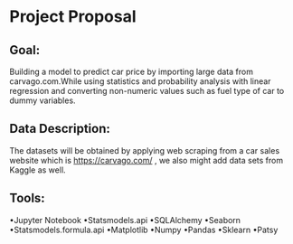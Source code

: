 # Project Proposal

## Goal:

Building a model to predict car price by importing large 
data from carvago.com.While using statistics and probability analysis with 
linear regression and converting non-numeric values such
as fuel type of car to dummy variables.

## Data Description:

The datasets will be obtained by applying web scraping 
from a car sales website which is https://carvago.com/ , 
we also might add data sets from Kaggle as well.
    
## Tools:

•Jupyter Notebook
•Statsmodels.api 
•SQLAlchemy
•Seaborn
•Statsmodels.formula.api
•Matplotlib
•Numpy
•Pandas
•Sklearn
•Patsy
